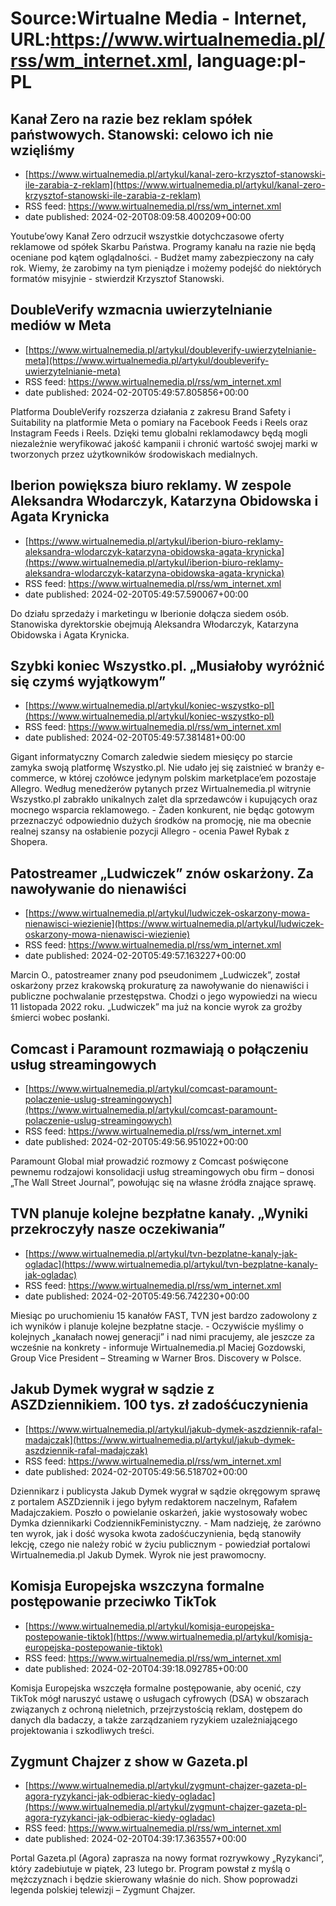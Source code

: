 # Source:Wirtualne Media - Internet, URL:https://www.wirtualnemedia.pl/rss/wm_internet.xml, language:pl-PL

## Kanał Zero na razie bez reklam spółek państwowych. Stanowski: celowo ich nie wzięliśmy
 - [https://www.wirtualnemedia.pl/artykul/kanal-zero-krzysztof-stanowski-ile-zarabia-z-reklam](https://www.wirtualnemedia.pl/artykul/kanal-zero-krzysztof-stanowski-ile-zarabia-z-reklam)
 - RSS feed: https://www.wirtualnemedia.pl/rss/wm_internet.xml
 - date published: 2024-02-20T08:09:58.400209+00:00

Youtube’owy Kanał Zero odrzucił wszystkie dotychczasowe oferty reklamowe od spółek Skarbu Państwa. Programy kanału na razie nie będą oceniane pod kątem oglądalności. - Budżet mamy zabezpieczony na cały rok. Wiemy, że zarobimy na tym pieniądze i możemy podejść do niektórych formatów misyjnie - stwierdził Krzysztof Stanowski.

## DoubleVerify wzmacnia uwierzytelnianie mediów w Meta
 - [https://www.wirtualnemedia.pl/artykul/doubleverify-uwierzytelnianie-meta](https://www.wirtualnemedia.pl/artykul/doubleverify-uwierzytelnianie-meta)
 - RSS feed: https://www.wirtualnemedia.pl/rss/wm_internet.xml
 - date published: 2024-02-20T05:49:57.805856+00:00

Platforma DoubleVerify rozszerza działania z zakresu Brand Safety i Suitability na platformie Meta o pomiary na Facebook Feeds i Reels oraz Instagram Feeds i Reels. Dzięki temu globalni reklamodawcy będą mogli niezależnie weryfikować jakość kampanii i chronić wartość swojej marki w tworzonych przez użytkowników środowiskach medialnych.

## Iberion powiększa biuro reklamy. W zespole Aleksandra Włodarczyk, Katarzyna Obidowska i Agata Krynicka
 - [https://www.wirtualnemedia.pl/artykul/iberion-biuro-reklamy-aleksandra-wlodarczyk-katarzyna-obidowska-agata-krynicka](https://www.wirtualnemedia.pl/artykul/iberion-biuro-reklamy-aleksandra-wlodarczyk-katarzyna-obidowska-agata-krynicka)
 - RSS feed: https://www.wirtualnemedia.pl/rss/wm_internet.xml
 - date published: 2024-02-20T05:49:57.590067+00:00

Do działu sprzedaży i marketingu w Iberionie dołącza siedem osób. Stanowiska dyrektorskie obejmują Aleksandra Włodarczyk, Katarzyna Obidowska i Agata Krynicka.

## Szybki koniec Wszystko.pl. „Musiałoby wyróżnić się czymś wyjątkowym”
 - [https://www.wirtualnemedia.pl/artykul/koniec-wszystko-pl](https://www.wirtualnemedia.pl/artykul/koniec-wszystko-pl)
 - RSS feed: https://www.wirtualnemedia.pl/rss/wm_internet.xml
 - date published: 2024-02-20T05:49:57.381481+00:00

Gigant informatyczny Comarch zaledwie siedem miesięcy po starcie zamyka swoją platformę Wszystko.pl. Nie udało jej się zaistnieć w branży e-commerce, w której czołówce jedynym polskim marketplace’em pozostaje Allegro. Według menedżerów pytanych przez Wirtualnemedia.pl witrynie Wszystko.pl zabrakło unikalnych zalet dla sprzedawców i kupujących oraz mocnego wsparcia reklamowego. - Żaden konkurent, nie będąc gotowym przeznaczyć odpowiednio dużych środków na promocję, nie ma obecnie realnej szansy na osłabienie pozycji Allegro - ocenia Paweł Rybak z Shopera.

## Patostreamer „Ludwiczek” znów oskarżony. Za nawoływanie do nienawiści
 - [https://www.wirtualnemedia.pl/artykul/ludwiczek-oskarzony-mowa-nienawisci-wiezienie](https://www.wirtualnemedia.pl/artykul/ludwiczek-oskarzony-mowa-nienawisci-wiezienie)
 - RSS feed: https://www.wirtualnemedia.pl/rss/wm_internet.xml
 - date published: 2024-02-20T05:49:57.163227+00:00

Marcin O., patostreamer znany pod pseudonimem „Ludwiczek”, został oskarżony przez krakowską prokuraturę za nawoływanie do nienawiści i publiczne pochwalanie przestępstwa. Chodzi o jego wypowiedzi na wiecu 11 listopada 2022 roku. „Ludwiczek” ma już na koncie wyrok za groźby śmierci wobec posłanki.

## Comcast i Paramount rozmawiają o połączeniu usług streamingowych
 - [https://www.wirtualnemedia.pl/artykul/comcast-paramount-polaczenie-uslug-streamingowych](https://www.wirtualnemedia.pl/artykul/comcast-paramount-polaczenie-uslug-streamingowych)
 - RSS feed: https://www.wirtualnemedia.pl/rss/wm_internet.xml
 - date published: 2024-02-20T05:49:56.951022+00:00

Paramount Global miał prowadzić rozmowy z Comcast poświęcone pewnemu rodzajowi konsolidacji usług streamingowych obu firm – donosi „The Wall Street Journal”, powołując się na własne źródła znające sprawę.

## TVN planuje kolejne bezpłatne kanały. „Wyniki przekroczyły nasze oczekiwania”
 - [https://www.wirtualnemedia.pl/artykul/tvn-bezplatne-kanaly-jak-ogladac](https://www.wirtualnemedia.pl/artykul/tvn-bezplatne-kanaly-jak-ogladac)
 - RSS feed: https://www.wirtualnemedia.pl/rss/wm_internet.xml
 - date published: 2024-02-20T05:49:56.742230+00:00

Miesiąc po uruchomieniu 15 kanałów FAST, TVN jest bardzo zadowolony z ich wyników i planuje kolejne bezpłatne stacje. - Oczywiście myślimy o kolejnych „kanałach nowej generacji” i nad nimi pracujemy, ale jeszcze za wcześnie na konkrety - informuje Wirtualnemedia.pl Maciej Gozdowski, Group Vice President – Streaming w Warner Bros. Discovery w Polsce.

## Jakub Dymek wygrał w sądzie z ASZDziennikiem. 100 tys. zł zadośćuczynienia
 - [https://www.wirtualnemedia.pl/artykul/jakub-dymek-aszdziennik-rafal-madajczak](https://www.wirtualnemedia.pl/artykul/jakub-dymek-aszdziennik-rafal-madajczak)
 - RSS feed: https://www.wirtualnemedia.pl/rss/wm_internet.xml
 - date published: 2024-02-20T05:49:56.518702+00:00

Dziennikarz i publicysta Jakub Dymek wygrał w sądzie okręgowym sprawę z portalem ASZDziennik i jego byłym redaktorem naczelnym, Rafałem Madajczakiem. Poszło o powielanie oskarżeń, jakie wystosowały wobec Dymka dziennikarki CodziennikFeministyczny. - Mam nadzieję, że zarówno ten wyrok, jak i dość wysoka kwota zadośćuczynienia, będą stanowiły lekcję, czego nie należy robić w życiu publicznym - powiedział portalowi Wirtualnemedia.pl Jakub Dymek. Wyrok nie jest prawomocny.

## Komisja Europejska wszczyna formalne postępowanie przeciwko TikTok
 - [https://www.wirtualnemedia.pl/artykul/komisja-europejska-postepowanie-tiktok](https://www.wirtualnemedia.pl/artykul/komisja-europejska-postepowanie-tiktok)
 - RSS feed: https://www.wirtualnemedia.pl/rss/wm_internet.xml
 - date published: 2024-02-20T04:39:18.092785+00:00

Komisja Europejska wszczęła formalne postępowanie, aby ocenić, czy TikTok mógł naruszyć ustawę o usługach cyfrowych (DSA) w obszarach związanych z ochroną nieletnich, przejrzystością reklam, dostępem do danych dla badaczy, a także zarządzaniem ryzykiem uzależniającego projektowania i szkodliwych treści.

## Zygmunt Chajzer z show w Gazeta.pl
 - [https://www.wirtualnemedia.pl/artykul/zygmunt-chajzer-gazeta-pl-agora-ryzykanci-jak-odbierac-kiedy-ogladac](https://www.wirtualnemedia.pl/artykul/zygmunt-chajzer-gazeta-pl-agora-ryzykanci-jak-odbierac-kiedy-ogladac)
 - RSS feed: https://www.wirtualnemedia.pl/rss/wm_internet.xml
 - date published: 2024-02-20T04:39:17.363557+00:00

Portal Gazeta.pl (Agora) zaprasza na nowy format rozrywkowy „Ryzykanci”, który zadebiutuje w piątek, 23 lutego br. Program powstał z myślą o mężczyznach i będzie skierowany właśnie do nich. Show poprowadzi legenda polskiej telewizji – Zygmunt Chajzer.

